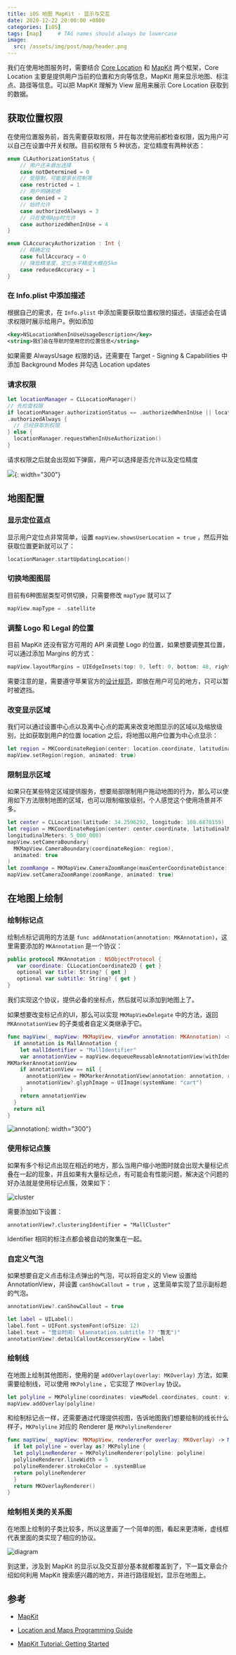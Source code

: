 ```yaml
---
title: iOS 地图 MapKit - 显示与交互
date: 2020-12-22 20:00:00 +0800
categories: [iOS]
tags: [map]     # TAG names should always be lowercase
image:
  src: /assets/img/post/map/header.png
---
```


我们在使用地图服务时，需要结合 [Core Location](https://developer.apple.com/documentation/corelocation) 和 [MapKit](https://developer.apple.com/documentation/mapkit) 两个框架，Core Location 主要是提供用户当前的位置和方向等信息，MapKit 用来显示地图、标注点、路径等信息。可以把 MapKit 理解为 View 层用来展示 Core Location 获取到的数据。

## 获取位置权限

在使用位置服务前，首先需要获取权限，并在每次使用前都检查权限，因为用户可以自己在设置中开关权限。目前权限有 5 种状态，定位精度有两种状态：

```swift
enum CLAuthorizationStatus {
    // 用户还未做出选择
    case notDetermined = 0
    // 受限制，可能是家长控制等
    case restricted = 1
    // 用户明确拒绝
    case denied = 2
    // 始终允许
    case authorizedAlways = 3
    // 只在使用App时允许
    case authorizedWhenInUse = 4
}

enum CLAccuracyAuthorization : Int {
    // 精确定位
    case fullAccuracy = 0
    // 降低精准度，定位水平精度大概在5km
    case reducedAccuracy = 1
}
```

### 在 Info.plist 中添加描述

根据自己的需求，在 `Info.plist` 中添加需要获取位置权限的描述，该描述会在请求权限时展示给用户。例如添加

```xml
<key>NSLocationWhenInUseUsageDescription</key>
<string>我们会在导航时使用您的位置信息</string>
```

如果需要 AlwaysUsage 权限的话，还需要在 Target - Signing & Capabilities 中添加 Background Modes 并勾选 Location updates

### 请求权限

```swift
let locationManager = CLLocationManager()
// 先检查权限
if locationManager.authorizationStatus == .authorizedWhenInUse || locationManager.authorizationStatus ==
.authorizedAlways {
  // 已经获取到权限
} else {
  locationManager.requestWhenInUseAuthorization()
}
```

请求权限之后就会出现如下弹窗，用户可以选择是否允许以及定位精度

![](/assets/img/post/map/permission.png){: width="300"}

## 地图配置

### 显示定位蓝点

显示用户定位点非常简单，设置 `mapView.showsUserLocation = true` ，然后开始获取位置更新就可以了：

```swift
locationManager.startUpdatingLocation()
```

### 切换地图图层

目前有6种图层类型可供切换，只需要修改 `mapType` 就可以了

```swift
mapView.mapType = .satellite
```

### 调整 Logo 和 Legal 的位置

目前 MapKit 还没有官方可用的 API 来调整 Logo 的位置，如果想要调整其位置，可以通过添加 Margins 的方式：

```swift
mapView.layoutMargins = UIEdgeInsets(top: 0, left: 0, bottom: 48, right: 0)
```

需要注意的是，需要遵守苹果官方的[设计规范](https://developer.apple.com/design/human-interface-guidelines/maps/overview/introduction/)，即放在用户可见的地方，只可以暂时被遮挡。

### 改变显示区域

我们可以通过设置中心点以及离中心点的距离来改变地图显示的区域以及缩放级别，比如获取到用户的位置 location 之后，将地图以用户位置为中心点显示：

```swift
let region = MKCoordinateRegion(center: location.coordinate, latitudinalMeters: 1000, longitudinalMeters: 1000)
mapView.setRegion(region, animated: true)
```

### 限制显示区域

如果只在某些特定区域提供服务，想要局部限制用户拖动地图的行为，那么可以使用如下方法限制地图的区域，也可以限制缩放级别，个人感觉这个使用场景并不多。

```swift
let center = CLLocation(latitude: 34.2596292, longitude: 108.6870159)
let region = MKCoordinateRegion(center: center.coordinate, latitudinalMeters: 5_000_000,
longitudinalMeters: 5_000_000)
mapView.setCameraBoundary(
  MKMapView.CameraBoundary(coordinateRegion: region),
  animated: true
)
let zoomRange = MKMapView.CameraZoomRange(maxCenterCoordinateDistance: 1_000_000)
mapView.setCameraZoomRange(zoomRange, animated: true)
```

## 在地图上绘制

### 绘制标记点

绘制点标记调用的方法是 `func addAnnotation(annotation: MKAnnotation)`，这里需要添加的 `MKAnnotation` 是一个协议：

 ```swift
public protocol MKAnnotation : NSObjectProtocol {
    var coordinate: CLLocationCoordinate2D { get }
    optional var title: String? { get }
    optional var subtitle: String? { get }
}
 ```

我们实现这个协议，提供必备的坐标点，然后就可以添加到地图上了。

如果想要改变标记点的UI，那么可以实现 `MKMapViewDelegate` 中的方法，返回 `MKAnnotationView` 的子类或者自定义类继承于它。

```swift
func mapView(_ mapView: MKMapView, viewFor annotation: MKAnnotation) -> MKAnnotationView? {
  if annotation is MallAnnotation {
    let mallIdentifier = "MallIdentifier"
    var annotationView = mapView.dequeueReusableAnnotationView(withIdentifier: mallIdentifier) as?
MKMarkerAnnotationView
    if annotationView == nil {
      annotationView = MKMarkerAnnotationView(annotation: annotation, reuseIdentifier: mallIdentifier)
      annotationView?.glyphImage = UIImage(systemName: "cart")
    }
    return annotationView
  }
  return nil
}
```

![annotation](/assets/img/post/map/annotation.png){: width="300"}

### 使用标记点簇

如果有多个标记点出现在相近的地方，那么当用户缩小地图时就会出现大量标记点叠在一起的现象，并且如果有大量标记点，有可能会有性能问题，解决这个问题的好办法就是使用标记点簇，效果如下：

![cluster](/assets/img/post/map/cluster.gif)

需要添加如下设置：

`annotationView?.clusteringIdentifier = "MallCluster"` 

Identifier 相同的标注点都会被自动的聚集在一起。

### 自定义气泡

如果想要自定义点击标注点弹出的气泡，可以将自定义的 View 设置给 AnnotationView，并设置 `canShowCallout = true` ，这里简单实现了显示副标题的气泡。

```swift
annotationView?.canShowCallout = true

let label = UILabel()
label.font = UIFont.systemFont(ofSize: 12)
label.text = "营业时间: \(annotation.subtitle ?? "暂无")"
annotationView?.detailCalloutAccessoryView = label
```

### 绘制线

在地图上绘制其他图形，使用的是 `addOverlay(overlay: MKOverlay)` 方法，如果需要绘制线，可以使用 `MKPolyline` ，它实现了 `MKOverlay` 协议。

```swift
let polyline = MKPolyline(coordinates: viewModel.coordinates, count: viewModel.coordinates.count)
mapView.addOverlay(polyline)
```

和绘制标记点一样，还需要通过代理提供视图，告诉地图我们想要绘制的线长什么样子，`MKPolyline` 对应的 Renderer 是 `MKPolylineRenderer` 

```swift
func mapView(_ mapView: MKMapView, rendererFor overlay: MKOverlay) -> MKOverlayRenderer {
  if let polyline = overlay as? MKPolyline {
  let polylineRenderer = MKPolylineRenderer(polyline: polyline)
  polylineRenderer.lineWidth = 5
  polylineRenderer.strokeColor = .systemBlue
  return polylineRenderer
  }
  return MKOverlayRenderer()
}
```

### 绘制相关类的关系图

在地图上绘制的子类比较多，所以这里画了一个简单的图，看起来更清晰，虚线框代表里面的类实现了相应的协议。

![diagram](/assets/img/post/map/map-kit-structure.jpg)



到这里，涉及到 MapKit 的显示以及交互部分基本就都覆盖到了，下一篇文章会介绍如何利用 MapKit 搜索感兴趣的地方，并进行路径规划，显示在地图上。

## 参考

- [MapKit](https://developer.apple.com/documentation/mapkit)

- [Location and Maps Programming Guide](https://developer.apple.com/library/archive/documentation/UserExperience/Conceptual/LocationAwarenessPG/Introduction/Introduction.html#//apple_ref/doc/uid/TP40009497)

- [MapKit Tutorial: Getting Started](https://www.raywenderlich.com/7738344-mapkit-tutorial-getting-started)

